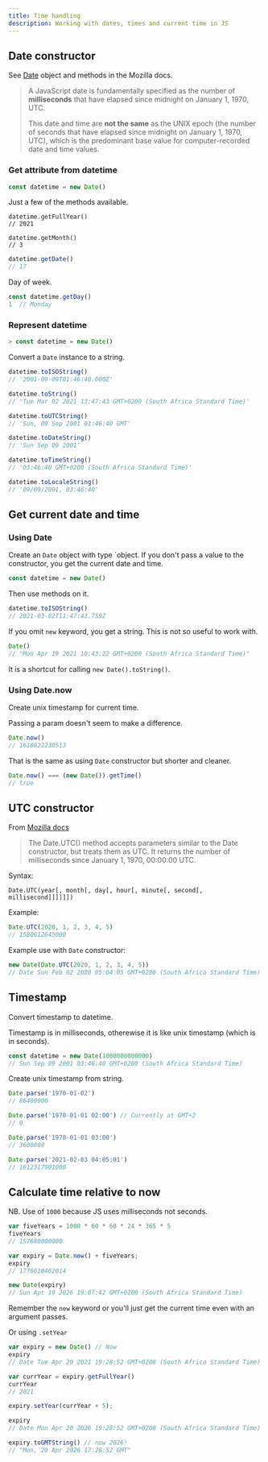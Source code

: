 ```yaml
---
title: Time handling
description: Working with dates, times and current time in JS
---
```



## Date constructor

See [Date](https://developer.mozilla.org/en-US/docs/Web/JavaScript/Reference/Global_Objects/Date) object and methods in the Mozilla docs.

> A JavaScript date is fundamentally specified as the number of **milliseconds** that have elapsed since midnight on January 1, 1970, UTC.
> 
> This date and time are **not the same** as the UNIX epoch (the number of seconds that have elapsed since midnight on January 1, 1970, UTC), which is the predominant base value for computer-recorded date and time values.

<!-- Note this page's snippets are not setup with '>' and result, because the results for timing are hard to read with highlighting. -->


### Get attribute from datetime

```javascript
const datetime = new Date()
```

Just a few of the methods available.

```javacript
datetime.getFullYear()
// 2021
```

```javacript
datetime.getMonth()
// 3
```

```javascript
datetime.getDate()
// 17
```

Day of week.

```javascript
const datetime.getDay()
1  // Monday
```

### Represent datetime

```javascript
> const datetime = new Date()
```

Convert a `Date` instance to a string.

```javascript
datetime.toISOString()
// '2001-09-09T01:46:40.000Z'
```

```javascript
datetime.toString()
// 'Tue Mar 02 2021 13:47:43 GMT+0200 (South Africa Standard Time)'
```

```javascript
datetime.toUTCString()
// 'Sun, 09 Sep 2001 01:46:40 GMT'
```

```javascript
datetime.toDateString()
// 'Sun Sep 09 2001'
```

```javascript
datetime.toTimeString()
// '03:46:40 GMT+0200 (South Africa Standard Time)'
```

```javascript
datetime.toLocaleString()
// '09/09/2001, 03:46:40'
```


## Get current date and time

### Using Date

Create an `Date` object with type `object. If you don't pass a value to the constructor, you get the current date and time.

```javascript
const datetime = new Date()
```

Then use methods on it.

```javascript
datetime.toISOString()
// 2021-03-02T11:47:43.759Z
```

If you omit `new` keyword, you get a string. This is not so useful to work with.

```javascript
Date()
// "Mon Apr 19 2021 10:43:22 GMT+0200 (South Africa Standard Time)"
```

It is a shortcut for calling `new Date().toString()`.

### Using Date.now

Create unix timestamp for current time.

Passing a param doesn't seem to make a difference.

```javascript
Date.now()
// 1618822230513
```

That is the same as using `Date` constructor but shorter and cleaner.

```javascript
Date.now() === (new Date()).getTime()
// true
```


## UTC constructor

From [Mozilla docs](https://developer.mozilla.org/en-US/docs/Web/JavaScript/Reference/Global_Objects/Date/UTC)

> The Date.UTC() method accepts parameters similar to the Date constructor, but treats them as UTC. It returns the number of milliseconds since January 1, 1970, 00:00:00 UTC.

Syntax:

```
Date.UTC(year[, month[, day[, hour[, minute[, second[, millisecond]]]]]])
```

Example:

```javascript
Date.UTC(2020, 1, 2, 3, 4, 5)
// 1580612645000
```

Example use with `Date` constructor:

```javascript
new Date(Date.UTC(2020, 1, 2, 3, 4, 5))
// Date Sun Feb 02 2020 05:04:05 GMT+0200 (South Africa Standard Time)
```


## Timestamp

Convert timestamp to datetime. 

Timestamp is in milliseconds, otherewise it is like unix timestamp (which is in seconds).

```javascript
const datetime = new Date(1000000000000)
// Sun Sep 09 2001 03:46:40 GMT+0200 (South Africa Standard Time)
```

Create unix timestamp from string.

```javascript
Date.parse('1970-01-02')
// 86400000

Date.parse('1970-01-01 02:00') // Currently at GMT+2
// 0

Date.parse('1970-01-01 03:00')
// 3600000

Date.parse('2021-02-03 04:05:01')
// 1612317901000
```


## Calculate time relative to now

NB. Use of `1000` because JS uses milliseconds not seconds.

```javascript
var fiveYears = 1000 * 60 * 60 * 24 * 365 * 5
fiveYears
// 157680000000

var expiry = Date.now() + fiveYears;
expiry
// 1776618462014

new Date(expiry)
// Sun Apr 19 2026 19:07:42 GMT+0200 (South Africa Standard Time)
```

Remember the `new` keyword or you'll just get the current time even with an argument passes.

Or using `.setYear`

```javascript
var expiry = new Date() // Now
expiry
// Date Tue Apr 20 2021 19:28:52 GMT+0200 (South Africa Standard Time)

var currYear = expiry.getFullYear()
currYear
// 2021

expiry.setYear(currYear + 5);

expiry
// Date Mon Apr 20 2026 19:28:52 GMT+0200 (South Africa Standard Time) 

expiry.toGMTString() // now 2026!
// "Mon, 20 Apr 2026 17:28:52 GMT"
```

